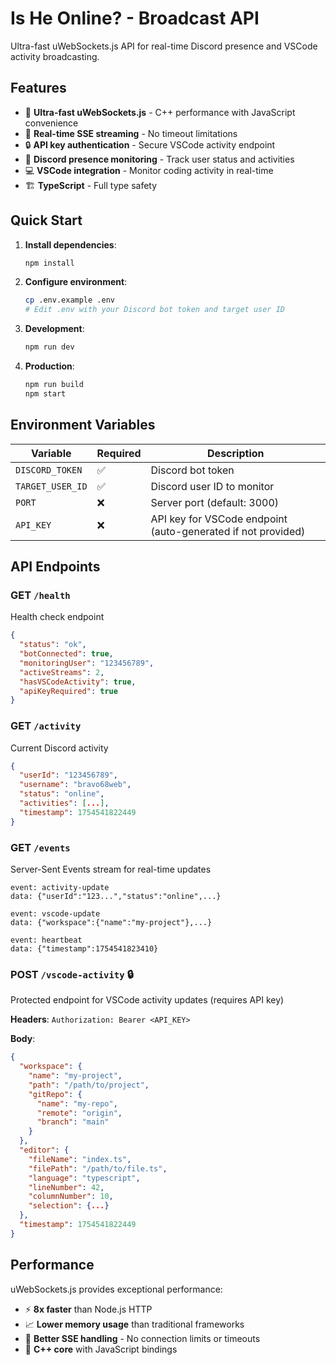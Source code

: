 # Is He Online? - Broadcast API

Ultra-fast uWebSockets.js API for real-time Discord presence and VSCode activity broadcasting.

## Features

- 🚀 **Ultra-fast uWebSockets.js** - C++ performance with JavaScript convenience
- 📡 **Real-time SSE streaming** - No timeout limitations
- 🔒 **API key authentication** - Secure VSCode activity endpoint
- 👤 **Discord presence monitoring** - Track user status and activities
- 💻 **VSCode integration** - Monitor coding activity in real-time
- 🏗️ **TypeScript** - Full type safety

## Quick Start

1. **Install dependencies**:
   ```bash
   npm install
   ```

2. **Configure environment**:
   ```bash
   cp .env.example .env
   # Edit .env with your Discord bot token and target user ID
   ```

3. **Development**:
   ```bash
   npm run dev
   ```

4. **Production**:
   ```bash
   npm run build
   npm start
   ```

## Environment Variables

| Variable | Required | Description |
|----------|----------|-------------|
| `DISCORD_TOKEN` | ✅ | Discord bot token |
| `TARGET_USER_ID` | ✅ | Discord user ID to monitor |
| `PORT` | ❌ | Server port (default: 3000) |
| `API_KEY` | ❌ | API key for VSCode endpoint (auto-generated if not provided) |

## API Endpoints

### GET `/health`
Health check endpoint
```json
{
  "status": "ok",
  "botConnected": true,
  "monitoringUser": "123456789",
  "activeStreams": 2,
  "hasVSCodeActivity": true,
  "apiKeyRequired": true
}
```

### GET `/activity`
Current Discord activity
```json
{
  "userId": "123456789",
  "username": "bravo68web",
  "status": "online",
  "activities": [...],
  "timestamp": 1754541822449
}
```

### GET `/events`
Server-Sent Events stream for real-time updates
```
event: activity-update
data: {"userId":"123...","status":"online",...}

event: vscode-update  
data: {"workspace":{"name":"my-project"},...}

event: heartbeat
data: {"timestamp":1754541823410}
```

### POST `/vscode-activity` 🔒
Protected endpoint for VSCode activity updates (requires API key)

**Headers**: `Authorization: Bearer <API_KEY>`

**Body**:
```json
{
  "workspace": {
    "name": "my-project",
    "path": "/path/to/project",
    "gitRepo": {
      "name": "my-repo",
      "remote": "origin",
      "branch": "main"
    }
  },
  "editor": {
    "fileName": "index.ts",
    "filePath": "/path/to/file.ts",
    "language": "typescript",
    "lineNumber": 42,
    "columnNumber": 10,
    "selection": {...}
  },
  "timestamp": 1754541822449
}
```

## Performance

uWebSockets.js provides exceptional performance:
- ⚡ **8x faster** than Node.js HTTP
- 📈 **Lower memory usage** than traditional frameworks
- 🔄 **Better SSE handling** - No connection limits or timeouts
- 🚀 **C++ core** with JavaScript bindings

